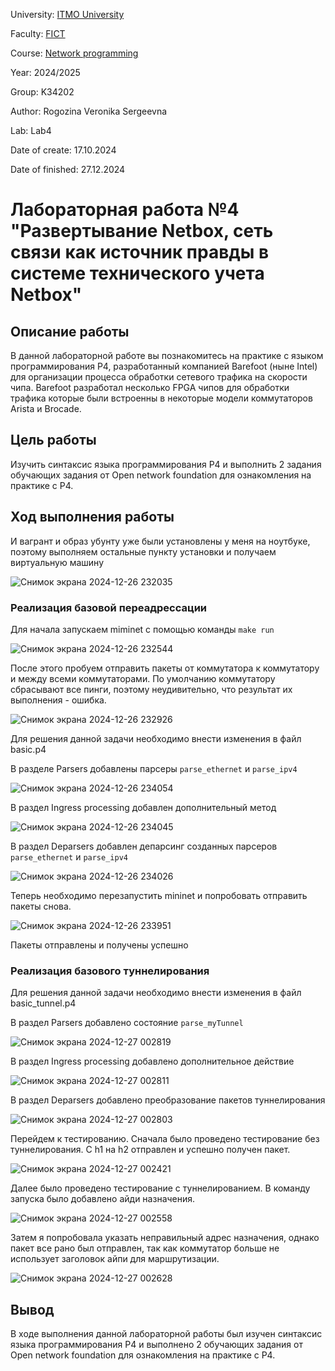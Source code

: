University: [ITMO University](https://itmo.ru/ru/)

Faculty: [FICT](https://fict.itmo.ru)

Course: [Network programming](https://github.com/itmo-ict-faculty/network-programming)

Year: 2024/2025

Group: K34202

Author: Rogozina Veronika Sergeevna

Lab: Lab4

Date of create: 17.10.2024

Date of finished: 27.12.2024

# Лабораторная работа №4 "Развертывание Netbox, сеть связи как источник правды в системе технического учета Netbox"

## Описание работы

В данной лабораторной работе вы познакомитесь на практике с языком программирования P4, разработанный компанией Barefoot (ныне Intel) для организации процесса обработки сетевого трафика на скорости чипа. Barefoot разработал несколько FPGA чипов для обработки трафика которые были встроенны в некоторые модели коммутаторов Arista и Brocade.

## Цель работы

Изучить синтаксис языка программирования P4 и выполнить 2 задания обучающих задания от Open network foundation для ознакомления на практике с P4.

## Ход выполнения работы

И вагрант и образ убунту уже были установлены у меня на ноутбуке, поэтому выполняем остальные пункту установки и получаем виртуальную машину

![Снимок экрана 2024-12-26 232035](https://github.com/user-attachments/assets/97346305-5ced-43f1-b6b7-4246b01046ce)

### Реализация базовой переадрессации 

Для начала запускаем miminet с помощью команды `make run`

![Снимок экрана 2024-12-26 232544](https://github.com/user-attachments/assets/4aaa61f0-48ba-4174-92ad-fdf6872cdf4a)

После этого пробуем отправить пакеты от коммутатора к коммутатору и между всеми коммутаторами. По умолчанию коммутатору сбрасывают все пинги, поэтому неудивительно, что результат их выполнения - ошибка. 

![Снимок экрана 2024-12-26 232926](https://github.com/user-attachments/assets/d556b15a-6872-41c7-9dd0-335bc3f85dff)

Для решения данной задачи необходимо внести изменения в файл basic.p4

В разделе Parsers добавлены парсеры `parse_ethernet` и `parse_ipv4`

![Снимок экрана 2024-12-26 234054](https://github.com/user-attachments/assets/f2fe1025-1313-4392-be01-da494abb5680)

В раздел Ingress processing добавлен дополнительный метод

![Снимок экрана 2024-12-26 234045](https://github.com/user-attachments/assets/e07bf77b-1b8a-4603-9472-d776058b697d)

В раздел Deparsers добавлен депарсинг созданных парсеров `parse_ethernet` и `parse_ipv4`

![Снимок экрана 2024-12-26 234026](https://github.com/user-attachments/assets/201b6051-74ce-465f-8ce5-0a71c53c05d7)

Теперь необходимо перезапустить mininet и попробовать отправить пакеты снова. 

![Снимок экрана 2024-12-26 233951](https://github.com/user-attachments/assets/6f64d377-5013-4557-8aef-a721ed1b6393)

Пакеты отправлены и получены успешно 

### Реализация базового туннелирования

Для решения данной задачи необходимо внести изменения в файл basic_tunnel.p4

В раздел Parsers добавлено состояние `parse_myTunnel`

![Снимок экрана 2024-12-27 002819](https://github.com/user-attachments/assets/225c03dc-b360-434e-9990-7a09091b6d6a)

В раздел Ingress processing добавлено дополнительное действие 

![Снимок экрана 2024-12-27 002811](https://github.com/user-attachments/assets/1b953532-41f2-4a24-918b-2ad99eab7638)

В раздел Deparsers добавлено преобразование пакетов туннелирования

![Снимок экрана 2024-12-27 002803](https://github.com/user-attachments/assets/6ee0df9e-1765-43d9-9d47-a9c7088e6bb7)

Перейдем к тестированию. Сначала было проведено тестирование без туннелирования. С h1 на h2 отправлен и успешно получен пакет. 

![Снимок экрана 2024-12-27 002421](https://github.com/user-attachments/assets/c5a7e195-4d42-4d53-a14b-11637472af3d)

Далее было проведено тестирование с туннелированием. В команду запуска было добавлено айди назначения. 

![Снимок экрана 2024-12-27 002558](https://github.com/user-attachments/assets/670dcbe3-2ce4-4e69-8fb1-70f5c48e4f45)

Затем я попробовала указать неправильный адрес назначения, однако пакет все рано был отправлен, так как коммутатор больше не использует заголовок айпи для маршрутизации. 

![Снимок экрана 2024-12-27 002628](https://github.com/user-attachments/assets/5317d3d3-e7d8-457a-89d6-6620c029d181)

## Вывод

В ходе выполнения данной лабораторной работы был изучен синтаксис языка программирования P4 и выполнено 2 обучающих задания от Open network foundation для ознакомления на практике с P4.

